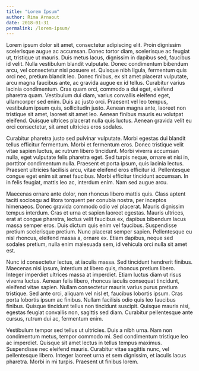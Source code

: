 ```yaml
---
title: "Lorem Ipsum"
author: Rima Arnaout
date: 2018-01-31
permalink: /lorem-ipsum/
---
```


Lorem ipsum dolor sit amet, consectetur adipiscing elit. Proin dignissim scelerisque augue ac accumsan. Donec tortor diam, scelerisque ac feugiat ut, tristique ut mauris. Duis metus lacus, dignissim in dapibus sed, faucibus id velit. Nulla vestibulum blandit vulputate. Donec condimentum bibendum arcu, vel consectetur nisi posuere et. Quisque nibh ligula, fermentum quis orci nec, pretium blandit leo. Donec finibus, ex sit amet placerat vulputate, arcu magna faucibus ante, ac gravida augue ex id tellus. Curabitur varius lacinia condimentum. Cras quam orci, commodo a dui eget, eleifend pharetra quam. Vestibulum dui diam, varius convallis eleifend eget, ullamcorper sed enim. Duis ac justo orci. Praesent vel leo tempus, vestibulum ipsum quis, sollicitudin justo. Aenean magna ante, laoreet non tristique sit amet, laoreet sit amet leo. Aenean finibus mauris eu volutpat eleifend. Quisque ultrices placerat nulla quis luctus. Aenean gravida velit eu orci consectetur, sit amet ultricies eros sodales.

Curabitur pharetra justo sed pulvinar vulputate. Morbi egestas dui blandit tellus efficitur fermentum. Morbi et fermentum eros. Donec tristique velit vitae sapien luctus, ac rutrum libero tincidunt. Morbi viverra accumsan nulla, eget vulputate felis pharetra eget. Sed turpis neque, ornare et nisi in, porttitor condimentum nulla. Praesent et porta ipsum, quis lacinia lectus. Praesent ultricies facilisis arcu, vitae eleifend eros efficitur id. Pellentesque congue eget enim sit amet faucibus. Morbi efficitur tincidunt accumsan. In in felis feugiat, mattis leo ac, interdum enim. Nam sed augue arcu.

Maecenas ornare ante dolor, non rhoncus libero mattis quis. Class aptent taciti sociosqu ad litora torquent per conubia nostra, per inceptos himenaeos. Donec gravida commodo odio vel placerat. Mauris dignissim tempus interdum. Cras et urna et sapien laoreet egestas. Mauris ultrices, erat at congue pharetra, lectus velit faucibus ex, dapibus bibendum lacus massa semper eros. Duis dictum quis enim vel faucibus. Suspendisse pretium scelerisque pretium. Nunc placerat semper sapien. Pellentesque eu nisl rhoncus, eleifend massa a, ornare ex. Etiam dapibus, neque sed sodales pretium, nulla enim malesuada sem, id vehicula orci nulla sit amet est.

Nunc id consectetur lectus, at iaculis massa. Sed tincidunt hendrerit finibus. Maecenas nisi ipsum, interdum at libero quis, rhoncus pretium libero. Integer imperdiet ultrices massa at imperdiet. Etiam luctus diam ut risus viverra luctus. Aenean felis libero, rhoncus iaculis consequat tincidunt, eleifend vitae sapien. Nullam consectetur mauris varius purus pretium tristique. Sed ante orci, aliquam vel nisl et, faucibus lobortis ipsum. Cras porta lobortis ipsum ac finibus. Nullam facilisis odio quis leo faucibus finibus. Quisque tincidunt tellus non tincidunt suscipit. Quisque mauris nisi, egestas feugiat convallis non, sagittis sed diam. Curabitur pellentesque ante cursus, rutrum dui ac, fermentum enim.

Vestibulum tempor sed tellus ut ultricies. Duis a nibh urna. Nam non condimentum metus, tempor commodo mi. Sed condimentum tristique leo ac imperdiet. Quisque sit amet lectus in tellus tempus maximus. Suspendisse nec eleifend mauris. Curabitur vitae sagittis nunc, vel pellentesque libero. Integer laoreet urna et sem dignissim, et iaculis lacus pharetra. Morbi in mi turpis. Praesent ut finibus lorem. 
